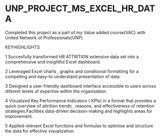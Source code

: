 # UNP_PROJECT_MS_EXCEL_HR_DATA

Completed this project as a part of my Value added course(VAC) with United Network of Professionals(UNP)

KEYHIGHLIGHTS

1 Succesfully transformed HR ATTRITION extensive data set into a comprehensive and insightful Excel dashboard.

2 Leveraged Excel charts , graphs and conditional formatting for a compelling and easy-to-understand presentation of data.

3 Designed a user-friendly dashboard interface accessible to users across diferent levels of expertise within the organisation.

4 Visualized Key Performance Indicators ( KPIs) in a format that provides a quick overview of attrition trends , reasons, and effectiveness of retention strategies.Facilities data-driven decision-making and highlights areas for improvement.

5 Applied relevant Excel functions and formulas to optimise and structure the data for effective visualization.
